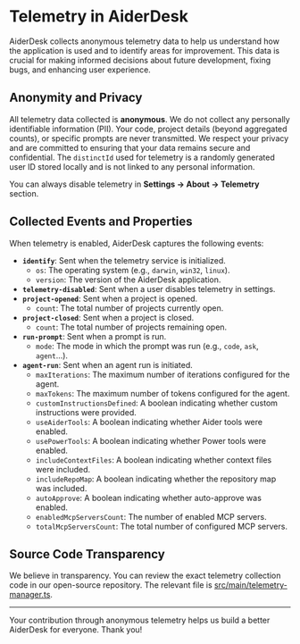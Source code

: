 # Telemetry in AiderDesk

AiderDesk collects anonymous telemetry data to help us understand how the application is used and to identify areas for improvement. This data is crucial for making informed decisions about future development, fixing bugs, and enhancing user experience.

## Anonymity and Privacy

All telemetry data collected is **anonymous**. We do not collect any personally identifiable information (PII). Your code, project details (beyond aggregated counts), or specific prompts are never transmitted. We respect your privacy and are committed to ensuring that your data remains secure and confidential. The `distinctId` used for telemetry is a randomly generated user ID stored locally and is not linked to any personal information.

You can always disable telemetry in **Settings -> About -> Telemetry** section.

## Collected Events and Properties

When telemetry is enabled, AiderDesk captures the following events:

*   **`identify`**: Sent when the telemetry service is initialized.
    *   `os`: The operating system (e.g., `darwin`, `win32`, `linux`).
    *   `version`: The version of the AiderDesk application.
*   **`telemetry-disabled`**: Sent when a user disables telemetry in settings.
*   **`project-opened`**: Sent when a project is opened.
    *   `count`: The total number of projects currently open.
*   **`project-closed`**: Sent when a project is closed.
    *   `count`: The total number of projects remaining open.
*   **`run-prompt`**: Sent when a prompt is run.
    *   `mode`: The mode in which the prompt was run (e.g., `code`, `ask`, `agent`...).
*   **`agent-run`**: Sent when an agent run is initiated.
    *   `maxIterations`: The maximum number of iterations configured for the agent.
    *   `maxTokens`: The maximum number of tokens configured for the agent.
    *   `customInstructionsDefined`: A boolean indicating whether custom instructions were provided.
    *   `useAiderTools`: A boolean indicating whether Aider tools were enabled.
    *   `usePowerTools`: A boolean indicating whether Power tools were enabled.
    *   `includeContextFiles`: A boolean indicating whether context files were included.
    *   `includeRepoMap`: A boolean indicating whether the repository map was included.
    *   `autoApprove`: A boolean indicating whether auto-approve was enabled.
    *   `enabledMcpServersCount`: The number of enabled MCP servers.
    *   `totalMcpServersCount`: The total number of configured MCP servers.

## Source Code Transparency

We believe in transparency. You can review the exact telemetry collection code in our open-source repository. The relevant file is [src/main/telemetry-manager.ts](https://github.com/hotovo/aider-desk/blob/main/src/main/telemetry-manager.ts).

---

Your contribution through anonymous telemetry helps us build a better AiderDesk for everyone. Thank you!
